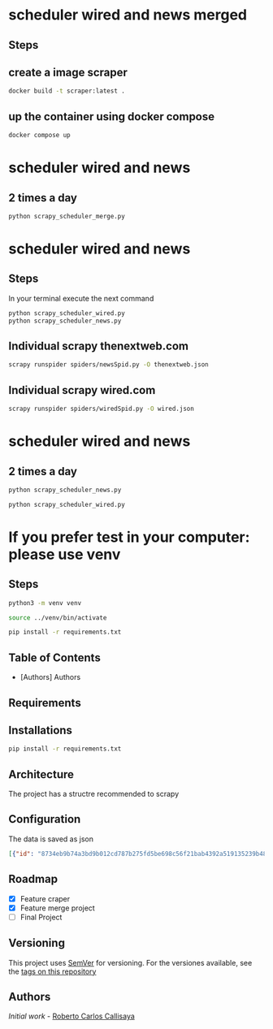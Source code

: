 # scheduler wired and news merged
## Steps

## create a image scraper
```sh
docker build -t scraper:latest .
```
## up the container using docker compose
```sh
docker compose up
```

# scheduler wired and news
## 2 times a day

```sh
python scrapy_scheduler_merge.py
```


# scheduler wired and news
## Steps
In your terminal execute the next command
```sh
python scrapy_scheduler_wired.py
python scrapy_scheduler_news.py
```
## Individual scrapy thenextweb.com
```sh
scrapy runspider spiders/newsSpid.py -O thenextweb.json
```

## Individual scrapy wired.com
```sh
scrapy runspider spiders/wiredSpid.py -O wired.json
```

# scheduler wired and news
## 2 times a day

```sh
python scrapy_scheduler_news.py
```

```sh
python scrapy_scheduler_wired.py
```

# If you prefer test in your computer: please use venv
## Steps

```sh
python3 -m venv venv
```


```sh
source ../venv/bin/activate
```


```sh
pip install -r requirements.txt
```
## Table of Contents

- [Authors] Authors

## Requirements

## Installations

```sh
pip install -r requirements.txt
```

## Architecture
The project has a structre recommended to scrapy


## Configuration
The data is saved as json 
```json
[{"id": "8734eb9b74a3bd9b012cd787b275fd5be698c56f21bab4392a519135239b4847", "tag": "Ecosystems", "header": "TNW Conference unveils plan to unleash the next big things in tech", "intro": "Our new event agenda is designed to elevate Europe's tech ecosystem", "date": "March 14, 2025 - 10:13 am"},...]
```

## Roadmap

- [x] Feature craper 
- [x] Feature merge project
- [ ] Final Project 

## Versioning
This project uses [SemVer](https://semver.org) for versioning. For the versiones available, see the [tags on this repository](https://github.com/calyr)

## Authors

*Initial work* - [Roberto Carlos Callisaya](https://github.com/calyr)